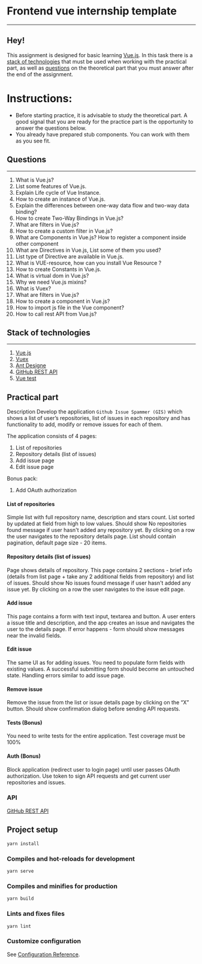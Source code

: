 # Frontend vue internship template
***

## Hey!

This assignment is designed for basic learning [Vue.js](https://Vue.js.org/). In this task there is a [stack of technologies](#stackOfTechnologies) that must be used when working with the practical part, as well as [questions](#Questions) on the theoretical part that you must answer after the end of the assignment.

# Instructions:

* Before starting practice, it is advisable to study the theoretical part. A good signal that you are ready for the practice part is the opportunity to answer the questions below.
* You already have prepared stub components. You can work with them as you see fit.


## Questions
***
1) What is Vue.js?
2) List some features of Vue.js.
3) Explain Life cycle of Vue Instance.
4) How to create an instance of Vue.js.
5) Explain the differences between one-way data flow and two-way data binding?
6) How to create Two-Way Bindings in Vue.js?
7) What are filters in Vue.js?
8) How to create a custom filter in Vue.js?
9) What are Components in Vue.js? How to register a component inside other component
10) What are Directives in Vue.js, List some of them you used?
11) List type of Directive are available in Vue.js.
12) What is VUE-resource, how can you install Vue Resource ?
13) How to create Constants in Vue.js.
14) What is virtual dom in Vue.js?
15) Why we need Vue.js mixins?
16) What is Vuex?
17) What are filters in Vue.js?
18) How to create a component in Vue.js?
19) How to import js file in the Vue component?
20) How to call rest API from Vue.js?

## Stack of technologies<a name="stackOfTechnologies"></a>
***
1) [Vue.js](https://Vue.js.org/)
3) [Vuex](https://Vue.js.org/)
2) [Ant Designe](https://Vue.js.org/)
4) [GitHub REST API](https://docs.github.com/en/rest)
4) [Vue test](https://vue-test-utils.vuejs.org/guides/#common-tips)

## Practical part

Description
Develop the application `Github Issue Spammer (GIS)` which shows a list of user’s repositories, list of issues in each repository and has functionality to add, modify or remove issues for each of them.

The application consists of 4 pages:
1) List of repositories
2) Repository details (list of issues)
3) Add issue page
4) Edit issue page

Bonus pack:
1) Add OAuth authorization

#### List of repositories
Simple list with full repository name, description and stars count. List sorted by updated at field from high to low values. Should show No repositories found message if user hasn't added any repository yet. By clicking on a row the user navigates to the repository details page. List should contain pagination, default page size - 20 items.
#### Repository details (list of issues)
Page shows details of repository. This page contains 2 sections - brief info (details from list page + take any 2 additional fields from repository) and list of issues. Should show No issues found message if user hasn't added any issue yet. By clicking on a row the user navigates to the issue edit page.
#### Add issue
This page contains a form with text input, textarea and button. A user enters a issue title and description, and the app creates an issue and navigates the user to the details page. If error happens - form should show messages near the invalid fields.
#### Edit issue
The same UI as for adding issues. You need to populate form fields with existing values. A successful submitting form should become an untouched state. Handling errors similar to add issue page.
#### Remove issue
Remove the issue from the list or issue details page by clicking on the “X” button. Should show confirmation dialog before sending API requests.
#### Tests (Bonus)
You need to write tests for the entire application. Test coverage must be 100%
#### Auth (Bonus)
Block application (redirect user to login page) until user passes OAuth authorization. Use token to sign API requests and get current user repositories and issues.
### API
[GitHub REST API](https://docs.github.com/en/rest)



## Project setup
```
yarn install
```

### Compiles and hot-reloads for development
```
yarn serve
```

### Compiles and minifies for production
```
yarn build
```

### Lints and fixes files
```
yarn lint
```

### Customize configuration
See [Configuration Reference](https://cli.Vue.js.org/config/).

